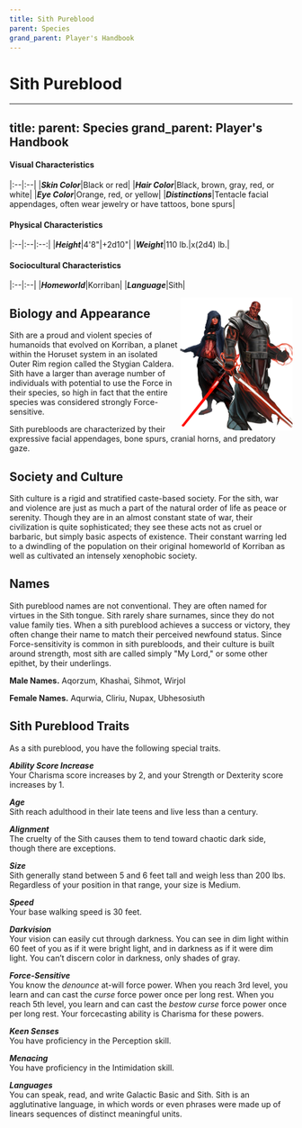 ```yaml
---
title: Sith Pureblood
parent: Species
grand_parent: Player's Handbook
---
```


# Sith Pureblood
---
title:
parent: Species
grand_parent: Player's Handbook
---

#### Visual Characteristics

|:--|:--|
|***Skin Color***|Black or red|
|***Hair Color***|Black, brown, gray, red, or white|
|***Eye Color***|Orange, red, or yellow|
|***Distinctions***|Tentacle facial appendages, often wear jewelry or have tattoos, bone spurs|

#### Physical Characteristics

|:--|:--|:--:|
|***Height***|4'8"|+2d10"|
|***Weight***|110 lb.|x(2d4) lb.|

#### Sociocultural Characteristics

|:--|:--|
|***Homeworld***|Korriban|
|***Language***|Sith|



<img src='../../../zzImages/Species/Sith.png' style='float:right; float:top; width:200px;'>

## Biology and Appearance
Sith are a proud and violent species of humanoids that evolved on Korriban, a planet within the Horuset system in an isolated Outer Rim region called the Stygian Caldera. Sith have a larger than average number of individuals with potential to use the Force in their species, so high in fact that the entire species was considered strongly Force-sensitive. 

Sith purebloods are characterized by their expressive facial appendages, bone spurs, cranial horns, and predatory gaze.

## Society and Culture
Sith culture is a rigid and stratified caste-based society. For the sith, war and violence are just as much a part of the natural order of life as peace or serenity. Though they are in an almost constant state of war, their civilization is quite sophisticated; they see these acts not as cruel or barbaric, but simply basic aspects of existence. Their constant warring led to a dwindling of the population on their original homeworld of Korriban as well as cultivated an intensely xenophobic society. 

## Names
Sith pureblood names are not conventional. They are often named for virtues in the Sith tongue. Sith rarely share surnames, since they do not value family ties. When a sith pureblood achieves a success or victory, they often change their name to match their perceived newfound status. Since Force-sensitivity is common in sith purebloods, and their culture is built around strength, most sith are called simply "My Lord," or some other epithet, by their underlings.

**Male Names.** Aqorzum, Khashai, Sihmot, Wirjol

**Female Names.** Aqurwia, Cliriu, Nupax, Ubhesosiuth





## Sith Pureblood Traits
As a sith pureblood, you have the following special traits.

***Ability Score Increase*** <br> Your Charisma score increases by 2, and your Strength or Dexterity score increases by 1.

***Age*** <br> Sith reach adulthood in their late teens and live less than a century.

***Alignment*** <br> The cruelty of the Sith causes them to tend toward chaotic dark side, though there are exceptions.

***Size*** <br> Sith generally stand between 5 and 6 feet tall and weigh less than 200 lbs. Regardless of your position in that range, your size is Medium.

***Speed*** <br> Your base walking speed is 30 feet.

***Darkvision*** <br> Your vision can easily cut through darkness. You can see in dim light within 60 feet of you as if it were bright light, and in darkness as if it were dim light. You can’t discern color in darkness, only shades of gray.

***Force-Sensitive*** <br> You know the *denounce* at-will force power. When you reach 3rd level, you learn and can cast the *curse* force power once per long rest. When you reach 5th level, you learn and can cast the *bestow curse* force power once per long rest. Your forcecasting ability is Charisma for these powers.

***Keen Senses*** <br> You have proficiency in the Perception skill.

***Menacing*** <br> You have proficiency in the Intimidation skill.

***Languages*** <br> You can speak, read, and write Galactic Basic and Sith. Sith is an agglutinative language, in which words or even phrases were made up of linears sequences of distinct meaningful units.
